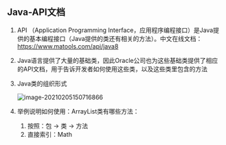 ## Java-API文档

1. API （Application Programming Interface，应用程序编程接口）是Java提供的基本编程接口（Java提供的类还有相关的方法）。中文在线文档：https://www.matools.com/api/java8

2. Java语言提供了大量的基础类，因此Oracle公司也为这些基础类提供了相应的API文档，用于告诉开发者如何使用这些类，以及这些类里包含的方法

3. Java类的组织形式

   ![image-20210205150716866](https://gitee.com/luoxian1011/pictures/raw/master/image-20210205150716866.png)

4. 举例说明如何使用：ArrayList类有哪些方法：

   1. 按照：包 -> 类 -> 方法
   2. 直接索引：Math